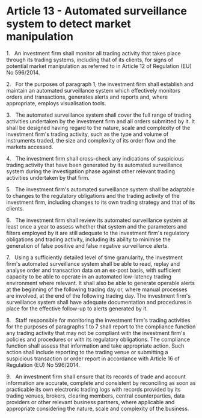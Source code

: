 # Article 13 - Automated surveillance system to detect market manipulation


1.   An investment firm shall monitor all trading activity that takes place through its trading systems, including that of its clients, for signs of potential market manipulation as referred to in Article 12 of Regulation (EU) No 596/2014.

2.   For the purposes of paragraph 1, the investment firm shall establish and maintain an automated surveillance system which effectively monitors orders and transactions, generates alerts and reports and, where appropriate, employs visualisation tools.

3.   The automated surveillance system shall cover the full range of trading activities undertaken by the investment firm and all orders submitted by it. It shall be designed having regard to the nature, scale and complexity of the investment firm's trading activity, such as the type and volume of instruments traded, the size and complexity of its order flow and the markets accessed.

4.   The investment firm shall cross-check any indications of suspicious trading activity that have been generated by its automated surveillance system during the investigation phase against other relevant trading activities undertaken by that firm.

5.   The investment firm's automated surveillance system shall be adaptable to changes to the regulatory obligations and the trading activity of the investment firm, including changes to its own trading strategy and that of its clients.

6.   The investment firm shall review its automated surveillance system at least once a year to assess whether that system and the parameters and filters employed by it are still adequate to the investment firm's regulatory obligations and trading activity, including its ability to minimise the generation of false positive and false negative surveillance alerts.

7.   Using a sufficiently detailed level of time granularity, the investment firm's automated surveillance system shall be able to read, replay and analyse order and transaction data on an ex-post basis, with sufficient capacity to be able to operate in an automated low-latency trading environment where relevant. It shall also be able to generate operable alerts at the beginning of the following trading day or, where manual processes are involved, at the end of the following trading day. The investment firm's surveillance system shall have adequate documentation and procedures in place for the effective follow-up to alerts generated by it.

8.   Staff responsible for monitoring the investment firm's trading activities for the purposes of paragraphs 1 to 7 shall report to the compliance function any trading activity that may not be compliant with the investment firm's policies and procedures or with its regulatory obligations. The compliance function shall assess that information and take appropriate action. Such action shall include reporting to the trading venue or submitting a suspicious transaction or order report in accordance with Article 16 of Regulation (EU) No 596/2014.

9.   An investment firm shall ensure that its records of trade and account information are accurate, complete and consistent by reconciling as soon as practicable its own electronic trading logs with records provided by its trading venues, brokers, clearing members, central counterparties, data providers or other relevant business partners, where applicable and appropriate considering the nature, scale and complexity of the business.
